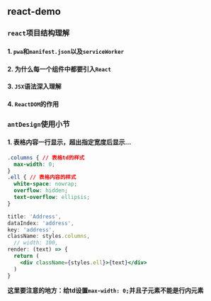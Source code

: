 ## react-demo
### `react`项目结构理解
#### 1. `pwa`和`manifest.json`以及`serviceWorker`
#### 2. 为什么每一个组件中都要引入`React`
#### 3. `JSX`语法深入理解
#### 4. `ReactDOM`的作用

### `antDesign`使用小节
#### 1. 表格内容一行显示，超出指定宽度后显示...
```css
.columns { // 表格td的样式
  max-width: 0;
}
.ell { // 表格内容的样式
  white-space: nowrap;
  overflow: hidden;
  text-overflow: ellipsis;
}
```
```jsx
title: 'Address',
dataIndex: 'address',
key: 'address',
className: styles.columns,
  // width: 100,
render: (text) => {
  return (
    <div className={styles.ell}>{text}</div>
  )
}
```
**这里要注意的地方：给td设置`max-width: 0;`并且子元素不能是行内元素**
